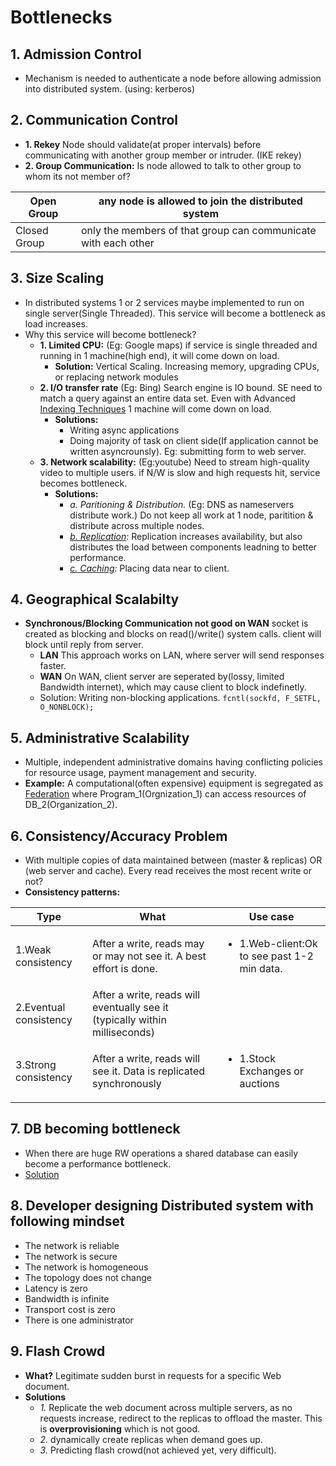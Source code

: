 # Bottlenecks

## 1. Admission Control
  - Mechanism is needed to authenticate a node before allowing admission into distributed system. (using: kerberos)
  
## 2. Communication Control
- **1. Rekey** Node should validate(at proper intervals) before communicating with another group member or intruder. (IKE rekey)
- **2. Group Communication:** Is node allowed to talk to other group to whom its not member of?

|Open Group|any node is allowed to join the distributed system|
|---|---|
|Closed Group| only the members of that group can communicate with each other|
  
## 3. Size Scaling
- In distributed systems 1 or 2 services maybe implemented to run on single server(Single Threaded). This service will become a bottleneck as load increases.
- Why this service will become bottleneck?
  - **1. Limited CPU:** (Eg: Google maps) if service is single threaded and running in 1 machine(high end), it will come down on load.
    - **Solution:** Vertical Scaling. Increasing memory, upgrading CPUs, or replacing network modules
  - **2. I/O transfer rate** (Eg: Bing) Search engine is IO bound. SE need to match a query against an entire data set. Even with Advanced [Indexing Techniques](https://github.com/amitkumar50/Code-examples/blob/master/System-Design/Concepts/Indexing/README.md) 1 machine will come down on load.
    - **Solutions:**
      - Writing async applications
      - Doing majority of task on client side(If application cannot be written asyncrounsly). Eg: submitting form to web server.
  - **3. Network scalability:** (Eg:youtube) Need to stream high-quality video to multiple users. if N/W is slow and high requests hit, service becomes bottleneck.
    - **Solutions:**
      - *a. Paritioning & Distribution.* (Eg: DNS as nameservers distribute work.) Do not keep all work at 1 node, paritition & distribute across multiple nodes.
      - *[b. Replication](https://github.com/amitkumar50/Code-examples/tree/master/System-Design/Concepts/Databases/Database_Scaling):* Replication increases
availability, but also distributes the load between components leadning to better performance.
      - *[c. Caching](https://github.com/amitkumar50/Code-examples/tree/master/System-Design/Concepts/Cache/Where_Cache_Can_Be_Placed):* Placing data near to client.
    
## 4. Geographical Scalabilty
  - **Synchronous/Blocking Communication not good on WAN** socket is created as blocking and blocks on read()/write() system calls. client will block until reply from server.
    - **LAN** This approach works on LAN, where server will send responses faster.
    - **WAN** On WAN, client server are seperated by(lossy, limited Bandwidth internet), which may cause client to block indefinetly.
    - Solution: Writing non-blocking applications. `fcntl(sockfd, F_SETFL, O_NONBLOCK);`

## 5. Administrative Scalability
  - Multiple, independent administrative domains having conflicting policies for resource usage, payment management and security.
  - **Example:** A computational(often expensive) equipment is segregated as [Federation](https://github.com/amitkumar50/Code-examples/blob/master/System-Design/Concepts/Databases/Database_Scaling/README.md) where Program_1(Orgnization_1) can access resources of DB_2(Organization_2).
    
## 6. Consistency/Accuracy Problem
- With multiple copies of data maintained between (master & replicas) OR (web server and cache). Every read receives the most recent write or not?
- **Consistency patterns:**

|Type|What|Use case|
|---|---|---|
|1.Weak consistency|After a write, reads may or may not see it. A best effort is done.|<ul><li>1.Web-client:Ok to see past 1-2 min data.</li></ul>|
|2.Eventual consistency|After a write, reads will eventually see it (typically within milliseconds)||
|3.Strong consistency|After a write, reads will see it. Data is replicated synchronously|<ul><li>1.Stock Exchanges or auctions</li></ul>|

## 7. DB becoming bottleneck
- When there are huge RW operations a shared database can easily become a performance bottleneck.
- [Solution](https://github.com/amitkumar50/Code-examples/blob/master/System-Design/Concepts/Databases/Database_Scaling/README.md)

## 8. Developer designing Distributed system with following mindset
- The network is reliable
- The network is secure
- The network is homogeneous
- The topology does not change
- Latency is zero
- Bandwidth is infinite
- Transport cost is zero
- There is one administrator

## 9. Flash Crowd
- **What?** Legitimate sudden burst in requests for a specific Web document.
- **Solutions**
  - *1.* Replicate the web document across multiple servers, as no requests increase, redirect to the replicas to offload the master. This is **overprovisioning** which is not good.
  - *2.*  dynamically create replicas when demand goes up.
  - *3.* Predicting flash crowd(not achieved yet, very difficult).

